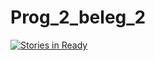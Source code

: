 Prog_2_beleg_2
==============
[![Stories in Ready](https://badge.waffle.io/htw-ai/prog_2_beleg_2.svg?label=ready&title=Ready)](http://waffle.io/htw-ai/prog_2_beleg_2)
